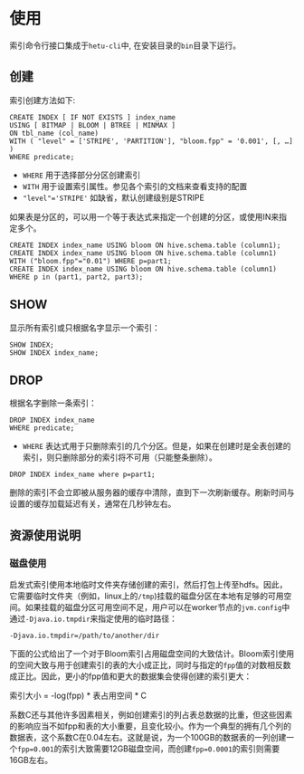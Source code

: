 
# 使用

索引命令行接口集成于`hetu-cli`中, 在安装目录的`bin`目录下运行。


## 创建
索引创建方法如下:
```roomsql  
CREATE INDEX [ IF NOT EXISTS ] index_name
USING [ BITMAP | BLOOM | BTREE | MINMAX ]
ON tbl_name (col_name)
WITH ( "level" = ['STRIPE', 'PARTITION'], "bloom.fpp" = '0.001', [, …] )
WHERE predicate;
```

- `WHERE` 用于选择部分分区创建索引
- `WITH` 用于设置索引属性。参见各个索引的文档来查看支持的配置
- `"level"='STRIPE'` 如缺省，默认创建级别是STRIPE

如果表是分区的，可以用一个等于表达式来指定一个创建的分区，或使用IN来指定多个。
```roomsql
CREATE INDEX index_name USING bloom ON hive.schema.table (column1);
CREATE INDEX index_name USING bloom ON hive.schema.table (column1) WITH ("bloom.fpp"="0.01") WHERE p=part1;
CREATE INDEX index_name USING bloom ON hive.schema.table (column1) WHERE p in (part1, part2, part3);
```

## SHOW

显示所有索引或只根据名字显示一个索引：
```roomsql
SHOW INDEX;
SHOW INDEX index_name;
```

## DROP

根据名字删除一条索引：
```roomsql
DROP INDEX index_name
WHERE predicate;
```

- `WHERE` 表达式用于只删除索引的几个分区。但是，如果在创建时是全表创建的索引，则只删除部分的索引将不可用（只能整条删除）。

```roomsql
DROP INDEX index_name where p=part1;
```

删除的索引不会立即被从服务器的缓存中清除，直到下一次刷新缓存。刷新时间与设置的缓存加载延迟有关，通常在几秒钟左右。

## 资源使用说明

### 磁盘使用
启发式索引使用本地临时文件夹存储创建的索引，然后打包上传至hdfs。因此，它需要临时文件夹（例如，linux上的`/tmp`)挂载的磁盘分区在本地有足够的可用空间。如果挂载的磁盘分区可用空间不足，用户可以在worker节点的`jvm.config`中通过`-Djava.io.tmpdir`来指定使用的临时路径：

```
-Djava.io.tmpdir=/path/to/another/dir
```

下面的公式给出了一个对于Bloom索引占用磁盘空间的大致估计。Bloom索引使用的空间大致与用于创建索引的表的大小成正比，同时与指定的`fpp`值的对数相反数成正比。因此，更小的fpp值和更大的数据集会使得创建的索引更大：

索引大小 = -log(fpp) * 表占用空间 * C

系数C还与其他许多因素相关，例如创建索引的列占表总数据的比重，但这些因素的影响应当不如fpp和表的大小重要，且变化较小。作为一个典型的拥有几个列的数据表，这个系数C在0.04左右。这就是说，为一个100GB的数据表的一列创建一个`fpp=0.001`的索引大致需要12GB磁盘空间，而创建`fpp=0.0001`的索引则需要16GB左右。
